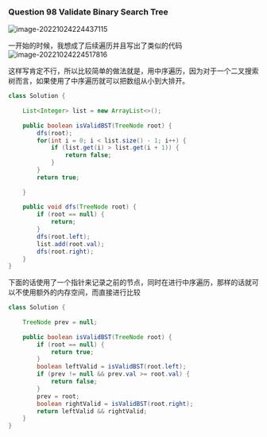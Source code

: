 ### Question 98 Validate Binary Search Tree

![image-20221024224437115](C:\Users\jason\AppData\Roaming\Typora\typora-user-images\image-20221024224437115.png)

一开始的时候，我想成了后续遍历并且写出了类似的代码![image-20221024224517816](C:\Users\jason\AppData\Roaming\Typora\typora-user-images\image-20221024224517816.png)

这样写肯定不行，所以比较简单的做法就是，用中序遍历，因为对于一个二叉搜索树而言，如果使用了中序遍历就可以把数组从小到大排开。

```java
class Solution {
    
    List<Integer> list = new ArrayList<>();
    
    public boolean isValidBST(TreeNode root) {
        dfs(root);
        for(int i = 0; i < list.size() - 1; i++) {
            if (list.get(i) > list.get(i + 1)) {
                return false;
            }
        }
        return true;
        
    }
    
    public void dfs(TreeNode root) {
        if (root == null) {
            return;
        }
        dfs(root.left);
        list.add(root.val);
        dfs(root.right);
    }
}
```

下面的话使用了一个指针来记录之前的节点，同时在进行中序遍历，那样的话就可以不使用额外的内存空间，而直接进行比较



~~~java
class Solution {
    
    TreeNode prev = null;
    
    public boolean isValidBST(TreeNode root) {
        if (root == null) {
            return true;
        }
        boolean leftValid = isValidBST(root.left);
        if (prev != null && prev.val >= root.val) {
            return false;
        }
        prev = root;
        boolean rightValid = isValidBST(root.right);
        return leftValid && rightValid;
    }
}
~~~

